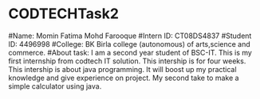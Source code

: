 # CODTECHTask2
#Name: Momin Fatima Mohd Farooque 
#Intern ID: CT08DS4837 
#Student ID: 4496998 
#College: BK Birla college (autonomous) of arts,science and commerce. 
#About task: I am a second year student of BSC-IT. This is my first internship from codtech IT solution. This intership is for four weeks. This intership is about java programming. It will boost up my practical knowledge and give experience on project. My second take to make a simple calculator using java.
